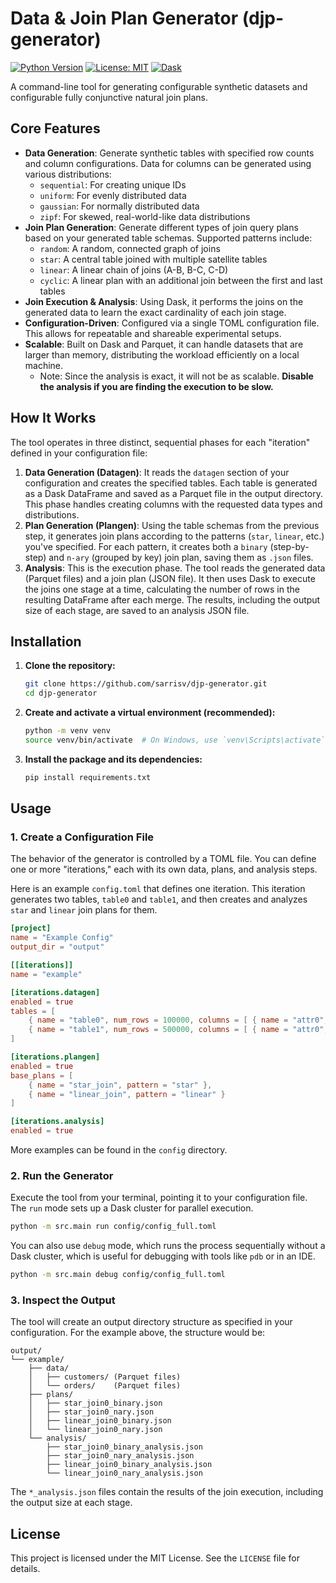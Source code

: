 # Data & Join Plan Generator (djp-generator)

[![Python Version](https://img.shields.io/badge/python-3.11+-blue.svg)](https://www.python.org/downloads/)
[![License: MIT](https://img.shields.io/badge/License-MIT-yellow.svg)](https://opensource.org/licenses/MIT)
[![Dask](https://img.shields.io/badge/powered%20by-Dask-orange.svg)](https://dask.org/)

A command-line tool for generating configurable synthetic datasets and configurable fully conjunctive natural join plans. 

## Core Features

- **Data Generation**: Generate synthetic tables with specified row counts and column configurations. Data for columns can be generated using various distributions:
  - `sequential`: For creating unique IDs
  - `uniform`: For evenly distributed data
  - `gaussian`: For normally distributed data
  - `zipf`: For skewed, real-world-like data distributions
- **Join Plan Generation**: Generate different types of join query plans based on your generated table schemas. Supported patterns include:
  - `random`: A random, connected graph of joins
  - `star`: A central table joined with multiple satellite tables
  - `linear`: A linear chain of joins (A-B, B-C, C-D)
  - `cyclic`: A linear plan with an additional join between the first and last tables
- **Join Execution & Analysis**: Using Dask, it performs the joins on the generated data to learn the exact cardinality of each join stage. 
- **Configuration-Driven**: Configured via a single TOML configuration file. This allows for repeatable and shareable experimental setups.
- **Scalable**: Built on Dask and Parquet, it can handle datasets that are larger than memory, distributing the workload efficiently on a local machine. 
    - Note: Since the analysis is exact, it will not be as scalable. **Disable the analysis if you are finding the execution to be slow.**

## How It Works

The tool operates in three distinct, sequential phases for each "iteration" defined in your configuration file:

1. **Data Generation (Datagen)**: It reads the `datagen` section of your configuration and creates the specified tables. Each table is generated as a Dask DataFrame and saved as a Parquet file in the output directory. This phase handles creating columns with the requested data types and distributions.
2. **Plan Generation (Plangen)**: Using the table schemas from the previous step, it generates join plans according to the patterns (`star`, `linear`, etc.) you've specified. For each pattern, it creates both a `binary` (step-by-step) and `n-ary` (grouped by key) join plan, saving them as `.json` files.
3. **Analysis**: This is the execution phase. The tool reads the generated data (Parquet files) and a join plan (JSON file). It then uses Dask to execute the joins one stage at a time, calculating the number of rows in the resulting DataFrame after each merge. The results, including the output size of each stage, are saved to an analysis JSON file.

## Installation

1.  **Clone the repository:**
    ```bash
    git clone https://github.com/sarrisv/djp-generator.git
    cd djp-generator
    ```

2.  **Create and activate a virtual environment (recommended):**
    ```bash
    python -m venv venv
    source venv/bin/activate  # On Windows, use `venv\Scripts\activate`
    ```

3.  **Install the package and its dependencies:**
    ```bash
    pip install requirements.txt 
    ```

## Usage

### 1. Create a Configuration File

The behavior of the generator is controlled by a TOML file. You can define one or more "iterations," each with its own data, plans, and analysis steps.

Here is an example `config.toml` that defines one iteration. This iteration generates two tables, `table0` and `table1`, and then creates and analyzes `star` and `linear` join plans for them.

```toml
[project]
name = "Example Config"
output_dir = "output"

[[iterations]]
name = "example"

[iterations.datagen]
enabled = true
tables = [
    { name = "table0", num_rows = 100000, columns = [ { name = "attr0", dtype = "int64", distribution = { type = "sequential", start = 1 } }, { name = "attr1", dtype = "int32", distribution = { type = "gaussian", mean = 40, std = 10 } }, { name = "attr2", dtype = "int32", distribution = { type = "zipf", skew = 1.2 }, low = 10000, high = 99999 } ] },
    { name = "table1", num_rows = 500000, columns = [ { name = "attr0", dtype = "int64", distribution = { type = "sequential", start = 1 } }, { name = "attr1", dtype = "int64", distribution = { type = "uniform" }, low = 1, high = 100000 }, { name = "attr2", dtype = "float64", distribution = { type = "uniform" }, low = 5.0, high = 500.0 } ] }
]

[iterations.plangen]
enabled = true
base_plans = [
    { name = "star_join", pattern = "star" },
    { name = "linear_join", pattern = "linear" }
]

[iterations.analysis]
enabled = true
```

More examples can be found in the `config` directory.

### 2. Run the Generator

Execute the tool from your terminal, pointing it to your configuration file. The `run` mode sets up a Dask cluster for parallel execution.

```bash
python -m src.main run config/config_full.toml
```

You can also use `debug` mode, which runs the process sequentially without a Dask cluster, which is useful for debugging with tools like `pdb` or in an IDE.

```bash
python -m src.main debug config/config_full.toml
```

### 3. Inspect the Output

The tool will create an output directory structure as specified in your configuration. For the example above, the structure would be:

```
output/
└── example/
    ├── data/
    │   ├── customers/ (Parquet files)
    │   └── orders/    (Parquet files)
    ├── plans/
    │   ├── star_join0_binary.json
    │   ├── star_join0_nary.json
    │   ├── linear_join0_binary.json
    │   └── linear_join0_nary.json
    └── analysis/
        ├── star_join0_binary_analysis.json
        ├── star_join0_nary_analysis.json
        ├── linear_join0_binary_analysis.json
        └── linear_join0_nary_analysis.json
```

The `*_analysis.json` files contain the results of the join execution, including the output size at each stage.

## License

This project is licensed under the MIT License. See the `LICENSE` file for details.
